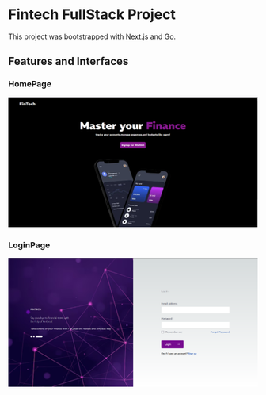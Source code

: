 # Fintech FullStack Project

This project was bootstrapped with [Next.js](https://nextjs.org/) and [Go](https://go.dev/).

## Features and Interfaces
### HomePage
![HomePage](/frontend/public/Homepage.png)

### LoginPage
![LoginPage](/frontend/public/Loginpage.png)